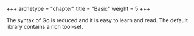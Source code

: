 +++
archetype = "chapter"
title = "Basic"
weight = 5
+++

The syntax of Go is reduced and it is easy to learn and read. The default library contains a rich tool-set. 
